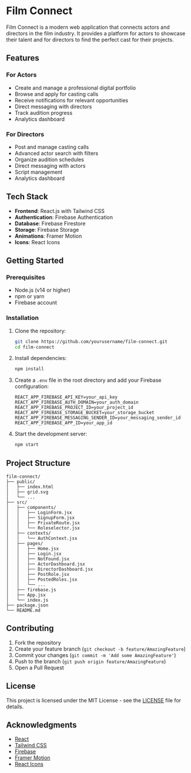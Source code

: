 # Film Connect

Film Connect is a modern web application that connects actors and directors in the film industry. It provides a platform for actors to showcase their talent and for directors to find the perfect cast for their projects.

## Features

### For Actors
- Create and manage a professional digital portfolio
- Browse and apply for casting calls
- Receive notifications for relevant opportunities
- Direct messaging with directors
- Track audition progress
- Analytics dashboard

### For Directors
- Post and manage casting calls
- Advanced actor search with filters
- Organize audition schedules
- Direct messaging with actors
- Script management
- Analytics dashboard

## Tech Stack

- **Frontend**: React.js with Tailwind CSS
- **Authentication**: Firebase Authentication
- **Database**: Firebase Firestore
- **Storage**: Firebase Storage
- **Animations**: Framer Motion
- **Icons**: React Icons

## Getting Started

### Prerequisites

- Node.js (v14 or higher)
- npm or yarn
- Firebase account

### Installation

1. Clone the repository:
   ```bash
   git clone https://github.com/yourusername/film-connect.git
   cd film-connect
   ```

2. Install dependencies:
   ```bash
   npm install
   ```

3. Create a `.env` file in the root directory and add your Firebase configuration:
   ```
   REACT_APP_FIREBASE_API_KEY=your_api_key
   REACT_APP_FIREBASE_AUTH_DOMAIN=your_auth_domain
   REACT_APP_FIREBASE_PROJECT_ID=your_project_id
   REACT_APP_FIREBASE_STORAGE_BUCKET=your_storage_bucket
   REACT_APP_FIREBASE_MESSAGING_SENDER_ID=your_messaging_sender_id
   REACT_APP_FIREBASE_APP_ID=your_app_id
   ```

4. Start the development server:
   ```bash
   npm start
   ```

## Project Structure

```
film-connect/
├── public/
│   ├── index.html
│   ├── grid.svg
│   └── ...
├── src/
│   ├── components/
│   │   ├── LoginForm.jsx
│   │   ├── SignupForm.jsx
│   │   ├── PrivateRoute.jsx
│   │   └── Roleselector.jsx
│   ├── contexts/
│   │   └── AuthContext.jsx
│   ├── pages/
│   │   ├── Home.jsx
│   │   ├── Login.jsx
│   │   ├── NotFound.jsx
│   │   ├── ActorDashboard.jsx
│   │   ├── DirectorDashboard.jsx
│   │   ├── PostRole.jsx
│   │   ├── PostedRoles.jsx
│   │   └── ...
│   ├── firebase.js
│   ├── App.jsx
│   └── index.js
├── package.json
└── README.md
```

## Contributing

1. Fork the repository
2. Create your feature branch (`git checkout -b feature/AmazingFeature`)
3. Commit your changes (`git commit -m 'Add some AmazingFeature'`)
4. Push to the branch (`git push origin feature/AmazingFeature`)
5. Open a Pull Request

## License

This project is licensed under the MIT License - see the [LICENSE](LICENSE) file for details.

## Acknowledgments

- [React](https://reactjs.org/)
- [Tailwind CSS](https://tailwindcss.com/)
- [Firebase](https://firebase.google.com/)
- [Framer Motion](https://www.framer.com/motion/)
- [React Icons](https://react-icons.github.io/react-icons/)

